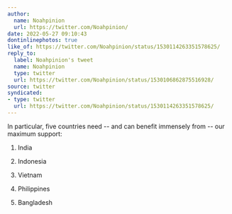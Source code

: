 ```yaml
---
author:
  name: Noahpinion
  url: https://twitter.com/Noahpinion/
date: 2022-05-27 09:10:43
dontinlinephotos: true
like_of: https://twitter.com/Noahpinion/status/1530114263351578625/
reply_to:
  label: Noahpinion's tweet
  name: Noahpinion
  type: twitter
  url: https://twitter.com/Noahpinion/status/1530106862875516928/
source: twitter
syndicated:
- type: twitter
  url: https://twitter.com/Noahpinion/status/1530114263351578625/
---
```


In particular, five countries need -- and can benefit immensely from -- our maximum support:



1. India

2. Indonesia

3. Vietnam

4. Philippines

5. Bangladesh